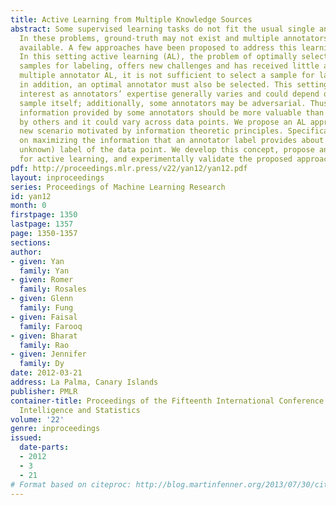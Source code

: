 ```yaml
---
title: Active Learning from Multiple Knowledge Sources
abstract: Some supervised learning tasks do not fit the usual single annotator scenario.
  In these problems, ground-truth may not exist and multiple annotators are generally
  available. A few approaches have been proposed to address this learning problem.
  In this setting active learning (AL), the problem of optimally selecting unlabeled
  samples for labeling, offers new challenges and has received little attention. In
  multiple annotator AL, it is not sufficient to select a sample for labeling since,
  in addition, an optimal annotator must also be selected. This setting is of great
  interest as annotators’ expertise generally varies and could depend on the given
  sample itself; additionally, some annotators may be adversarial. Thus, clearly the
  information provided by some annotators should be more valuable than that provided
  by others and it could vary across data points. We propose an AL approach for this
  new scenario motivated by information theoretic principles. Specifically, we focus
  on maximizing the information that an annotator label provides about the true (but
  unknown) label of the data point. We develop this concept, propose an algorithm
  for active learning, and experimentally validate the proposed approach.
pdf: http://proceedings.mlr.press/v22/yan12/yan12.pdf
layout: inproceedings
series: Proceedings of Machine Learning Research
id: yan12
month: 0
firstpage: 1350
lastpage: 1357
page: 1350-1357
sections: 
author:
- given: Yan
  family: Yan
- given: Romer
  family: Rosales
- given: Glenn
  family: Fung
- given: Faisal
  family: Farooq
- given: Bharat
  family: Rao
- given: Jennifer
  family: Dy
date: 2012-03-21
address: La Palma, Canary Islands
publisher: PMLR
container-title: Proceedings of the Fifteenth International Conference on Artificial
  Intelligence and Statistics
volume: '22'
genre: inproceedings
issued:
  date-parts:
  - 2012
  - 3
  - 21
# Format based on citeproc: http://blog.martinfenner.org/2013/07/30/citeproc-yaml-for-bibliographies/
---
```

